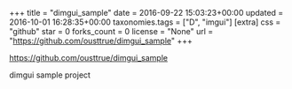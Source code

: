 +++
title = "dimgui_sample"
date = 2016-09-22 15:03:23+00:00
updated = 2016-10-01 16:28:35+00:00
taxonomies.tags = ["D", "imgui"]
[extra]
css = "github"
star = 0
forks_count = 0
license = "None"
url = "https://github.com/ousttrue/dimgui_sample"
+++

<https://github.com/ousttrue/dimgui_sample>

dimgui sample project
